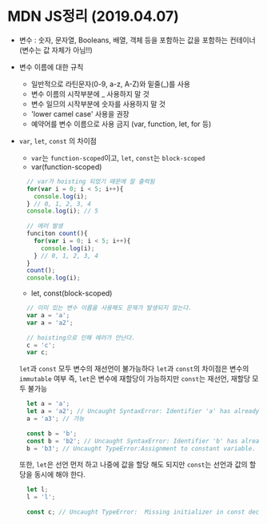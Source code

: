 # MDN JS정리    (2019.04.07)

* 변수 : 숫자, 문자열, Booleans, 배열, 객체 등을 포함하는 값을 포함하는 컨테이너
        (변수는 값 자체가 아님!!)

* 변수 이름에 대한 규칙
  * 일반적으로 라틴문자(0-9, a-z, A-Z)와 밑줄(_)를 사용
  * 변수 이름의 시작부분에 _ 사용하지 말 것
  * 변수 일므의 시작부분에 숫자를 사용하지 말 것
  * 'lower camel case' 사용을 권장 
  * 예약어를 변수 이름으로 사용 금지 (var, function, let, for 등)
  
* `var`, `let`, `const` 의 차이점
  * `var`는 `function-scoped`이고, `let`, `const`는 `block-scoped`
  * var(function-scoped)
  ````javascript
    // var가 hoisting 되었기 때문에 잘 출력됨
    for(var i = 0; i < 5; i++){
      console.log(i);
    } // 0, 1, 2, 3, 4
    console.log(i); // 5
    
    // 에러 발생
    funciton count(){
      for(var i = 0; i < 5; i++){
        console.log(i);
      } // 0, 1, 2, 3, 4
    }
    count();
    console.log(i);
  ````
  
  * let, const(block-scoped)
  ````javascript
    // 이미 있는 변수 이름을 사용해도 문제가 발생되지 않는다.
    var a = 'a';
    var a = 'a2';
    
    // hoisting으로 인해 에러가 안난다.
    c = 'c';
    var c;
  ````  
  
  `let`과 `const` 모두 변수의 재선언이 불가능하다
  `let`과 `const`의 차이점은 변수의 `immutable` 여부 
  즉, `let`은 변수에 재할당이 가능하지만 `const`는 재선언, 재할당 모두 불가능
  
  ````javascript
    let a = 'a';
    let a = 'a2'; // Uncaught SyntaxError: Identifier 'a' has already been declared
    a = 'a3'; // 가능
    
    const b = 'b';
    const b = 'b2'; // Uncaught SyntaxError: Identifier 'b' has already been declared
    b = 'b3'; // Uncaught TypeError:Assignment to constant variable.
  ````
  
  또한, `let`은 선언 먼저 하고 나중에 값을 할당 해도 되지만 `const`는 선언과 값의 할당을 동시에 해야 한다.
  ````javascript
    let l;
    l = 'l';
    
    const c; // Uncaught TypeError:  Missing initializer in const declaration
  ````
  
